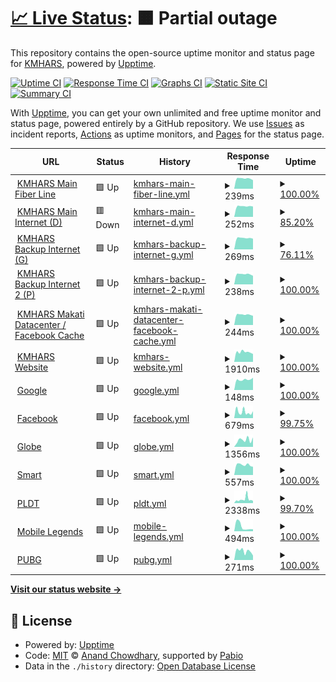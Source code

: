 # [📈 Live Status](https://KMHARS.github.io/uptime): <!--live status--> **🟧 Partial outage**

This repository contains the open-source uptime monitor and status page for [KMHARS](https://KMHARS.github.io/uptime), powered by [Upptime](https://github.com/upptime/upptime).

[![Uptime CI](https://github.com/KMHARS/uptime/workflows/Uptime%20CI/badge.svg)](https://github.com/KMHARS/uptime/actions?query=workflow%3A%22Uptime+CI%22)
[![Response Time CI](https://github.com/KMHARS/uptime/workflows/Response%20Time%20CI/badge.svg)](https://github.com/KMHARS/uptime/actions?query=workflow%3A%22Response+Time+CI%22)
[![Graphs CI](https://github.com/KMHARS/uptime/workflows/Graphs%20CI/badge.svg)](https://github.com/KMHARS/uptime/actions?query=workflow%3A%22Graphs+CI%22)
[![Static Site CI](https://github.com/KMHARS/uptime/workflows/Static%20Site%20CI/badge.svg)](https://github.com/KMHARS/uptime/actions?query=workflow%3A%22Static+Site+CI%22)
[![Summary CI](https://github.com/KMHARS/uptime/workflows/Summary%20CI/badge.svg)](https://github.com/KMHARS/uptime/actions?query=workflow%3A%22Summary+CI%22)

With [Upptime](https://upptime.js.org), you can get your own unlimited and free uptime monitor and status page, powered entirely by a GitHub repository. We use [Issues](https://github.com/KMHARS/uptime/issues) as incident reports, [Actions](https://github.com/KMHARS/uptime/actions) as uptime monitors, and [Pages](https://KMHARS.github.io/uptime) for the status page.

<!--start: status pages-->
<!-- This summary is generated by Upptime (https://github.com/upptime/upptime) -->
<!-- Do not edit this manually, your changes will be overwritten -->
<!-- prettier-ignore -->
| URL | Status | History | Response Time | Uptime |
| --- | ------ | ------- | ------------- | ------ |
| <img alt="" src="https://icons.duckduckgo.com/ip3/null.ico" height="13"> [KMHARS Main Fiber Line](het094b3j1k.sn.mynetname.net) | 🟩 Up | [kmhars-main-fiber-line.yml](https://github.com/KMHARS/uptime/commits/HEAD/history/kmhars-main-fiber-line.yml) | <details><summary><img alt="Response time graph" src="./graphs/kmhars-main-fiber-line/response-time-week.png" height="20"> 239ms</summary><br><a href="https://KMHARS.github.io/uptime/history/kmhars-main-fiber-line"><img alt="Response time 321" src="https://img.shields.io/endpoint?url=https%3A%2F%2Fraw.githubusercontent.com%2FKMHARS%2Fuptime%2FHEAD%2Fapi%2Fkmhars-main-fiber-line%2Fresponse-time.json"></a><br><a href="https://KMHARS.github.io/uptime/history/kmhars-main-fiber-line"><img alt="24-hour response time 202" src="https://img.shields.io/endpoint?url=https%3A%2F%2Fraw.githubusercontent.com%2FKMHARS%2Fuptime%2FHEAD%2Fapi%2Fkmhars-main-fiber-line%2Fresponse-time-day.json"></a><br><a href="https://KMHARS.github.io/uptime/history/kmhars-main-fiber-line"><img alt="7-day response time 239" src="https://img.shields.io/endpoint?url=https%3A%2F%2Fraw.githubusercontent.com%2FKMHARS%2Fuptime%2FHEAD%2Fapi%2Fkmhars-main-fiber-line%2Fresponse-time-week.json"></a><br><a href="https://KMHARS.github.io/uptime/history/kmhars-main-fiber-line"><img alt="30-day response time 310" src="https://img.shields.io/endpoint?url=https%3A%2F%2Fraw.githubusercontent.com%2FKMHARS%2Fuptime%2FHEAD%2Fapi%2Fkmhars-main-fiber-line%2Fresponse-time-month.json"></a><br><a href="https://KMHARS.github.io/uptime/history/kmhars-main-fiber-line"><img alt="1-year response time 321" src="https://img.shields.io/endpoint?url=https%3A%2F%2Fraw.githubusercontent.com%2FKMHARS%2Fuptime%2FHEAD%2Fapi%2Fkmhars-main-fiber-line%2Fresponse-time-year.json"></a></details> | <details><summary><a href="https://KMHARS.github.io/uptime/history/kmhars-main-fiber-line">100.00%</a></summary><a href="https://KMHARS.github.io/uptime/history/kmhars-main-fiber-line"><img alt="All-time uptime 69.91%" src="https://img.shields.io/endpoint?url=https%3A%2F%2Fraw.githubusercontent.com%2FKMHARS%2Fuptime%2FHEAD%2Fapi%2Fkmhars-main-fiber-line%2Fuptime.json"></a><br><a href="https://KMHARS.github.io/uptime/history/kmhars-main-fiber-line"><img alt="24-hour uptime 100.00%" src="https://img.shields.io/endpoint?url=https%3A%2F%2Fraw.githubusercontent.com%2FKMHARS%2Fuptime%2FHEAD%2Fapi%2Fkmhars-main-fiber-line%2Fuptime-day.json"></a><br><a href="https://KMHARS.github.io/uptime/history/kmhars-main-fiber-line"><img alt="7-day uptime 100.00%" src="https://img.shields.io/endpoint?url=https%3A%2F%2Fraw.githubusercontent.com%2FKMHARS%2Fuptime%2FHEAD%2Fapi%2Fkmhars-main-fiber-line%2Fuptime-week.json"></a><br><a href="https://KMHARS.github.io/uptime/history/kmhars-main-fiber-line"><img alt="30-day uptime 92.44%" src="https://img.shields.io/endpoint?url=https%3A%2F%2Fraw.githubusercontent.com%2FKMHARS%2Fuptime%2FHEAD%2Fapi%2Fkmhars-main-fiber-line%2Fuptime-month.json"></a><br><a href="https://KMHARS.github.io/uptime/history/kmhars-main-fiber-line"><img alt="1-year uptime 69.91%" src="https://img.shields.io/endpoint?url=https%3A%2F%2Fraw.githubusercontent.com%2FKMHARS%2Fuptime%2FHEAD%2Fapi%2Fkmhars-main-fiber-line%2Fuptime-year.json"></a></details>
| <img alt="" src="https://icons.duckduckgo.com/ip3/null.ico" height="13"> [KMHARS Main Internet (D)](hf60936b8q0.sn.mynetname.net) | 🟥 Down | [kmhars-main-internet-d.yml](https://github.com/KMHARS/uptime/commits/HEAD/history/kmhars-main-internet-d.yml) | <details><summary><img alt="Response time graph" src="./graphs/kmhars-main-internet-d/response-time-week.png" height="20"> 252ms</summary><br><a href="https://KMHARS.github.io/uptime/history/kmhars-main-internet-d"><img alt="Response time 287" src="https://img.shields.io/endpoint?url=https%3A%2F%2Fraw.githubusercontent.com%2FKMHARS%2Fuptime%2FHEAD%2Fapi%2Fkmhars-main-internet-d%2Fresponse-time.json"></a><br><a href="https://KMHARS.github.io/uptime/history/kmhars-main-internet-d"><img alt="24-hour response time 0" src="https://img.shields.io/endpoint?url=https%3A%2F%2Fraw.githubusercontent.com%2FKMHARS%2Fuptime%2FHEAD%2Fapi%2Fkmhars-main-internet-d%2Fresponse-time-day.json"></a><br><a href="https://KMHARS.github.io/uptime/history/kmhars-main-internet-d"><img alt="7-day response time 252" src="https://img.shields.io/endpoint?url=https%3A%2F%2Fraw.githubusercontent.com%2FKMHARS%2Fuptime%2FHEAD%2Fapi%2Fkmhars-main-internet-d%2Fresponse-time-week.json"></a><br><a href="https://KMHARS.github.io/uptime/history/kmhars-main-internet-d"><img alt="30-day response time 253" src="https://img.shields.io/endpoint?url=https%3A%2F%2Fraw.githubusercontent.com%2FKMHARS%2Fuptime%2FHEAD%2Fapi%2Fkmhars-main-internet-d%2Fresponse-time-month.json"></a><br><a href="https://KMHARS.github.io/uptime/history/kmhars-main-internet-d"><img alt="1-year response time 287" src="https://img.shields.io/endpoint?url=https%3A%2F%2Fraw.githubusercontent.com%2FKMHARS%2Fuptime%2FHEAD%2Fapi%2Fkmhars-main-internet-d%2Fresponse-time-year.json"></a></details> | <details><summary><a href="https://KMHARS.github.io/uptime/history/kmhars-main-internet-d">85.20%</a></summary><a href="https://KMHARS.github.io/uptime/history/kmhars-main-internet-d"><img alt="All-time uptime 90.72%" src="https://img.shields.io/endpoint?url=https%3A%2F%2Fraw.githubusercontent.com%2FKMHARS%2Fuptime%2FHEAD%2Fapi%2Fkmhars-main-internet-d%2Fuptime.json"></a><br><a href="https://KMHARS.github.io/uptime/history/kmhars-main-internet-d"><img alt="24-hour uptime 0.00%" src="https://img.shields.io/endpoint?url=https%3A%2F%2Fraw.githubusercontent.com%2FKMHARS%2Fuptime%2FHEAD%2Fapi%2Fkmhars-main-internet-d%2Fuptime-day.json"></a><br><a href="https://KMHARS.github.io/uptime/history/kmhars-main-internet-d"><img alt="7-day uptime 85.20%" src="https://img.shields.io/endpoint?url=https%3A%2F%2Fraw.githubusercontent.com%2FKMHARS%2Fuptime%2FHEAD%2Fapi%2Fkmhars-main-internet-d%2Fuptime-week.json"></a><br><a href="https://KMHARS.github.io/uptime/history/kmhars-main-internet-d"><img alt="30-day uptime 96.54%" src="https://img.shields.io/endpoint?url=https%3A%2F%2Fraw.githubusercontent.com%2FKMHARS%2Fuptime%2FHEAD%2Fapi%2Fkmhars-main-internet-d%2Fuptime-month.json"></a><br><a href="https://KMHARS.github.io/uptime/history/kmhars-main-internet-d"><img alt="1-year uptime 90.72%" src="https://img.shields.io/endpoint?url=https%3A%2F%2Fraw.githubusercontent.com%2FKMHARS%2Fuptime%2FHEAD%2Fapi%2Fkmhars-main-internet-d%2Fuptime-year.json"></a></details>
| <img alt="" src="https://icons.duckduckgo.com/ip3/null.ico" height="13"> [KMHARS Backup Internet (G)](hdh08hzryd0.sn.mynetname.net) | 🟩 Up | [kmhars-backup-internet-g.yml](https://github.com/KMHARS/uptime/commits/HEAD/history/kmhars-backup-internet-g.yml) | <details><summary><img alt="Response time graph" src="./graphs/kmhars-backup-internet-g/response-time-week.png" height="20"> 269ms</summary><br><a href="https://KMHARS.github.io/uptime/history/kmhars-backup-internet-g"><img alt="Response time 546" src="https://img.shields.io/endpoint?url=https%3A%2F%2Fraw.githubusercontent.com%2FKMHARS%2Fuptime%2FHEAD%2Fapi%2Fkmhars-backup-internet-g%2Fresponse-time.json"></a><br><a href="https://KMHARS.github.io/uptime/history/kmhars-backup-internet-g"><img alt="24-hour response time 0" src="https://img.shields.io/endpoint?url=https%3A%2F%2Fraw.githubusercontent.com%2FKMHARS%2Fuptime%2FHEAD%2Fapi%2Fkmhars-backup-internet-g%2Fresponse-time-day.json"></a><br><a href="https://KMHARS.github.io/uptime/history/kmhars-backup-internet-g"><img alt="7-day response time 269" src="https://img.shields.io/endpoint?url=https%3A%2F%2Fraw.githubusercontent.com%2FKMHARS%2Fuptime%2FHEAD%2Fapi%2Fkmhars-backup-internet-g%2Fresponse-time-week.json"></a><br><a href="https://KMHARS.github.io/uptime/history/kmhars-backup-internet-g"><img alt="30-day response time 252" src="https://img.shields.io/endpoint?url=https%3A%2F%2Fraw.githubusercontent.com%2FKMHARS%2Fuptime%2FHEAD%2Fapi%2Fkmhars-backup-internet-g%2Fresponse-time-month.json"></a><br><a href="https://KMHARS.github.io/uptime/history/kmhars-backup-internet-g"><img alt="1-year response time 546" src="https://img.shields.io/endpoint?url=https%3A%2F%2Fraw.githubusercontent.com%2FKMHARS%2Fuptime%2FHEAD%2Fapi%2Fkmhars-backup-internet-g%2Fresponse-time-year.json"></a></details> | <details><summary><a href="https://KMHARS.github.io/uptime/history/kmhars-backup-internet-g">76.11%</a></summary><a href="https://KMHARS.github.io/uptime/history/kmhars-backup-internet-g"><img alt="All-time uptime 62.36%" src="https://img.shields.io/endpoint?url=https%3A%2F%2Fraw.githubusercontent.com%2FKMHARS%2Fuptime%2FHEAD%2Fapi%2Fkmhars-backup-internet-g%2Fuptime.json"></a><br><a href="https://KMHARS.github.io/uptime/history/kmhars-backup-internet-g"><img alt="24-hour uptime 46.54%" src="https://img.shields.io/endpoint?url=https%3A%2F%2Fraw.githubusercontent.com%2FKMHARS%2Fuptime%2FHEAD%2Fapi%2Fkmhars-backup-internet-g%2Fuptime-day.json"></a><br><a href="https://KMHARS.github.io/uptime/history/kmhars-backup-internet-g"><img alt="7-day uptime 76.11%" src="https://img.shields.io/endpoint?url=https%3A%2F%2Fraw.githubusercontent.com%2FKMHARS%2Fuptime%2FHEAD%2Fapi%2Fkmhars-backup-internet-g%2Fuptime-week.json"></a><br><a href="https://KMHARS.github.io/uptime/history/kmhars-backup-internet-g"><img alt="30-day uptime 45.91%" src="https://img.shields.io/endpoint?url=https%3A%2F%2Fraw.githubusercontent.com%2FKMHARS%2Fuptime%2FHEAD%2Fapi%2Fkmhars-backup-internet-g%2Fuptime-month.json"></a><br><a href="https://KMHARS.github.io/uptime/history/kmhars-backup-internet-g"><img alt="1-year uptime 62.36%" src="https://img.shields.io/endpoint?url=https%3A%2F%2Fraw.githubusercontent.com%2FKMHARS%2Fuptime%2FHEAD%2Fapi%2Fkmhars-backup-internet-g%2Fuptime-year.json"></a></details>
| <img alt="" src="https://icons.duckduckgo.com/ip3/null.ico" height="13"> [KMHARS Backup Internet 2 (P)](hfj094ec6hm.sn.mynetname.net) | 🟩 Up | [kmhars-backup-internet-2-p.yml](https://github.com/KMHARS/uptime/commits/HEAD/history/kmhars-backup-internet-2-p.yml) | <details><summary><img alt="Response time graph" src="./graphs/kmhars-backup-internet-2-p/response-time-week.png" height="20"> 238ms</summary><br><a href="https://KMHARS.github.io/uptime/history/kmhars-backup-internet-2-p"><img alt="Response time 282" src="https://img.shields.io/endpoint?url=https%3A%2F%2Fraw.githubusercontent.com%2FKMHARS%2Fuptime%2FHEAD%2Fapi%2Fkmhars-backup-internet-2-p%2Fresponse-time.json"></a><br><a href="https://KMHARS.github.io/uptime/history/kmhars-backup-internet-2-p"><img alt="24-hour response time 202" src="https://img.shields.io/endpoint?url=https%3A%2F%2Fraw.githubusercontent.com%2FKMHARS%2Fuptime%2FHEAD%2Fapi%2Fkmhars-backup-internet-2-p%2Fresponse-time-day.json"></a><br><a href="https://KMHARS.github.io/uptime/history/kmhars-backup-internet-2-p"><img alt="7-day response time 238" src="https://img.shields.io/endpoint?url=https%3A%2F%2Fraw.githubusercontent.com%2FKMHARS%2Fuptime%2FHEAD%2Fapi%2Fkmhars-backup-internet-2-p%2Fresponse-time-week.json"></a><br><a href="https://KMHARS.github.io/uptime/history/kmhars-backup-internet-2-p"><img alt="30-day response time 237" src="https://img.shields.io/endpoint?url=https%3A%2F%2Fraw.githubusercontent.com%2FKMHARS%2Fuptime%2FHEAD%2Fapi%2Fkmhars-backup-internet-2-p%2Fresponse-time-month.json"></a><br><a href="https://KMHARS.github.io/uptime/history/kmhars-backup-internet-2-p"><img alt="1-year response time 282" src="https://img.shields.io/endpoint?url=https%3A%2F%2Fraw.githubusercontent.com%2FKMHARS%2Fuptime%2FHEAD%2Fapi%2Fkmhars-backup-internet-2-p%2Fresponse-time-year.json"></a></details> | <details><summary><a href="https://KMHARS.github.io/uptime/history/kmhars-backup-internet-2-p">100.00%</a></summary><a href="https://KMHARS.github.io/uptime/history/kmhars-backup-internet-2-p"><img alt="All-time uptime 99.66%" src="https://img.shields.io/endpoint?url=https%3A%2F%2Fraw.githubusercontent.com%2FKMHARS%2Fuptime%2FHEAD%2Fapi%2Fkmhars-backup-internet-2-p%2Fuptime.json"></a><br><a href="https://KMHARS.github.io/uptime/history/kmhars-backup-internet-2-p"><img alt="24-hour uptime 100.00%" src="https://img.shields.io/endpoint?url=https%3A%2F%2Fraw.githubusercontent.com%2FKMHARS%2Fuptime%2FHEAD%2Fapi%2Fkmhars-backup-internet-2-p%2Fuptime-day.json"></a><br><a href="https://KMHARS.github.io/uptime/history/kmhars-backup-internet-2-p"><img alt="7-day uptime 100.00%" src="https://img.shields.io/endpoint?url=https%3A%2F%2Fraw.githubusercontent.com%2FKMHARS%2Fuptime%2FHEAD%2Fapi%2Fkmhars-backup-internet-2-p%2Fuptime-week.json"></a><br><a href="https://KMHARS.github.io/uptime/history/kmhars-backup-internet-2-p"><img alt="30-day uptime 99.90%" src="https://img.shields.io/endpoint?url=https%3A%2F%2Fraw.githubusercontent.com%2FKMHARS%2Fuptime%2FHEAD%2Fapi%2Fkmhars-backup-internet-2-p%2Fuptime-month.json"></a><br><a href="https://KMHARS.github.io/uptime/history/kmhars-backup-internet-2-p"><img alt="1-year uptime 99.66%" src="https://img.shields.io/endpoint?url=https%3A%2F%2Fraw.githubusercontent.com%2FKMHARS%2Fuptime%2FHEAD%2Fapi%2Fkmhars-backup-internet-2-p%2Fuptime-year.json"></a></details>
| <img alt="" src="https://icons.duckduckgo.com/ip3/null.ico" height="13"> [KMHARS Makati Datacenter / Facebook Cache](103.190.139.4) | 🟩 Up | [kmhars-makati-datacenter-facebook-cache.yml](https://github.com/KMHARS/uptime/commits/HEAD/history/kmhars-makati-datacenter-facebook-cache.yml) | <details><summary><img alt="Response time graph" src="./graphs/kmhars-makati-datacenter-facebook-cache/response-time-week.png" height="20"> 244ms</summary><br><a href="https://KMHARS.github.io/uptime/history/kmhars-makati-datacenter-facebook-cache"><img alt="Response time 279" src="https://img.shields.io/endpoint?url=https%3A%2F%2Fraw.githubusercontent.com%2FKMHARS%2Fuptime%2FHEAD%2Fapi%2Fkmhars-makati-datacenter-facebook-cache%2Fresponse-time.json"></a><br><a href="https://KMHARS.github.io/uptime/history/kmhars-makati-datacenter-facebook-cache"><img alt="24-hour response time 218" src="https://img.shields.io/endpoint?url=https%3A%2F%2Fraw.githubusercontent.com%2FKMHARS%2Fuptime%2FHEAD%2Fapi%2Fkmhars-makati-datacenter-facebook-cache%2Fresponse-time-day.json"></a><br><a href="https://KMHARS.github.io/uptime/history/kmhars-makati-datacenter-facebook-cache"><img alt="7-day response time 244" src="https://img.shields.io/endpoint?url=https%3A%2F%2Fraw.githubusercontent.com%2FKMHARS%2Fuptime%2FHEAD%2Fapi%2Fkmhars-makati-datacenter-facebook-cache%2Fresponse-time-week.json"></a><br><a href="https://KMHARS.github.io/uptime/history/kmhars-makati-datacenter-facebook-cache"><img alt="30-day response time 249" src="https://img.shields.io/endpoint?url=https%3A%2F%2Fraw.githubusercontent.com%2FKMHARS%2Fuptime%2FHEAD%2Fapi%2Fkmhars-makati-datacenter-facebook-cache%2Fresponse-time-month.json"></a><br><a href="https://KMHARS.github.io/uptime/history/kmhars-makati-datacenter-facebook-cache"><img alt="1-year response time 260" src="https://img.shields.io/endpoint?url=https%3A%2F%2Fraw.githubusercontent.com%2FKMHARS%2Fuptime%2FHEAD%2Fapi%2Fkmhars-makati-datacenter-facebook-cache%2Fresponse-time-year.json"></a></details> | <details><summary><a href="https://KMHARS.github.io/uptime/history/kmhars-makati-datacenter-facebook-cache">100.00%</a></summary><a href="https://KMHARS.github.io/uptime/history/kmhars-makati-datacenter-facebook-cache"><img alt="All-time uptime 75.93%" src="https://img.shields.io/endpoint?url=https%3A%2F%2Fraw.githubusercontent.com%2FKMHARS%2Fuptime%2FHEAD%2Fapi%2Fkmhars-makati-datacenter-facebook-cache%2Fuptime.json"></a><br><a href="https://KMHARS.github.io/uptime/history/kmhars-makati-datacenter-facebook-cache"><img alt="24-hour uptime 100.00%" src="https://img.shields.io/endpoint?url=https%3A%2F%2Fraw.githubusercontent.com%2FKMHARS%2Fuptime%2FHEAD%2Fapi%2Fkmhars-makati-datacenter-facebook-cache%2Fuptime-day.json"></a><br><a href="https://KMHARS.github.io/uptime/history/kmhars-makati-datacenter-facebook-cache"><img alt="7-day uptime 100.00%" src="https://img.shields.io/endpoint?url=https%3A%2F%2Fraw.githubusercontent.com%2FKMHARS%2Fuptime%2FHEAD%2Fapi%2Fkmhars-makati-datacenter-facebook-cache%2Fuptime-week.json"></a><br><a href="https://KMHARS.github.io/uptime/history/kmhars-makati-datacenter-facebook-cache"><img alt="30-day uptime 99.95%" src="https://img.shields.io/endpoint?url=https%3A%2F%2Fraw.githubusercontent.com%2FKMHARS%2Fuptime%2FHEAD%2Fapi%2Fkmhars-makati-datacenter-facebook-cache%2Fuptime-month.json"></a><br><a href="https://KMHARS.github.io/uptime/history/kmhars-makati-datacenter-facebook-cache"><img alt="1-year uptime 71.27%" src="https://img.shields.io/endpoint?url=https%3A%2F%2Fraw.githubusercontent.com%2FKMHARS%2Fuptime%2FHEAD%2Fapi%2Fkmhars-makati-datacenter-facebook-cache%2Fuptime-year.json"></a></details>
| <img alt="" src="https://icons.duckduckgo.com/ip3/kmhars.com.ico" height="13"> [KMHARS Website](https://kmhars.com) | 🟩 Up | [kmhars-website.yml](https://github.com/KMHARS/uptime/commits/HEAD/history/kmhars-website.yml) | <details><summary><img alt="Response time graph" src="./graphs/kmhars-website/response-time-week.png" height="20"> 1910ms</summary><br><a href="https://KMHARS.github.io/uptime/history/kmhars-website"><img alt="Response time 1887" src="https://img.shields.io/endpoint?url=https%3A%2F%2Fraw.githubusercontent.com%2FKMHARS%2Fuptime%2FHEAD%2Fapi%2Fkmhars-website%2Fresponse-time.json"></a><br><a href="https://KMHARS.github.io/uptime/history/kmhars-website"><img alt="24-hour response time 1535" src="https://img.shields.io/endpoint?url=https%3A%2F%2Fraw.githubusercontent.com%2FKMHARS%2Fuptime%2FHEAD%2Fapi%2Fkmhars-website%2Fresponse-time-day.json"></a><br><a href="https://KMHARS.github.io/uptime/history/kmhars-website"><img alt="7-day response time 1910" src="https://img.shields.io/endpoint?url=https%3A%2F%2Fraw.githubusercontent.com%2FKMHARS%2Fuptime%2FHEAD%2Fapi%2Fkmhars-website%2Fresponse-time-week.json"></a><br><a href="https://KMHARS.github.io/uptime/history/kmhars-website"><img alt="30-day response time 1740" src="https://img.shields.io/endpoint?url=https%3A%2F%2Fraw.githubusercontent.com%2FKMHARS%2Fuptime%2FHEAD%2Fapi%2Fkmhars-website%2Fresponse-time-month.json"></a><br><a href="https://KMHARS.github.io/uptime/history/kmhars-website"><img alt="1-year response time 2024" src="https://img.shields.io/endpoint?url=https%3A%2F%2Fraw.githubusercontent.com%2FKMHARS%2Fuptime%2FHEAD%2Fapi%2Fkmhars-website%2Fresponse-time-year.json"></a></details> | <details><summary><a href="https://KMHARS.github.io/uptime/history/kmhars-website">100.00%</a></summary><a href="https://KMHARS.github.io/uptime/history/kmhars-website"><img alt="All-time uptime 99.39%" src="https://img.shields.io/endpoint?url=https%3A%2F%2Fraw.githubusercontent.com%2FKMHARS%2Fuptime%2FHEAD%2Fapi%2Fkmhars-website%2Fuptime.json"></a><br><a href="https://KMHARS.github.io/uptime/history/kmhars-website"><img alt="24-hour uptime 100.00%" src="https://img.shields.io/endpoint?url=https%3A%2F%2Fraw.githubusercontent.com%2FKMHARS%2Fuptime%2FHEAD%2Fapi%2Fkmhars-website%2Fuptime-day.json"></a><br><a href="https://KMHARS.github.io/uptime/history/kmhars-website"><img alt="7-day uptime 100.00%" src="https://img.shields.io/endpoint?url=https%3A%2F%2Fraw.githubusercontent.com%2FKMHARS%2Fuptime%2FHEAD%2Fapi%2Fkmhars-website%2Fuptime-week.json"></a><br><a href="https://KMHARS.github.io/uptime/history/kmhars-website"><img alt="30-day uptime 99.59%" src="https://img.shields.io/endpoint?url=https%3A%2F%2Fraw.githubusercontent.com%2FKMHARS%2Fuptime%2FHEAD%2Fapi%2Fkmhars-website%2Fuptime-month.json"></a><br><a href="https://KMHARS.github.io/uptime/history/kmhars-website"><img alt="1-year uptime 99.45%" src="https://img.shields.io/endpoint?url=https%3A%2F%2Fraw.githubusercontent.com%2FKMHARS%2Fuptime%2FHEAD%2Fapi%2Fkmhars-website%2Fuptime-year.json"></a></details>
| <img alt="" src="https://icons.duckduckgo.com/ip3/google.com.ico" height="13"> [Google](https://google.com) | 🟩 Up | [google.yml](https://github.com/KMHARS/uptime/commits/HEAD/history/google.yml) | <details><summary><img alt="Response time graph" src="./graphs/google/response-time-week.png" height="20"> 148ms</summary><br><a href="https://KMHARS.github.io/uptime/history/google"><img alt="Response time 180" src="https://img.shields.io/endpoint?url=https%3A%2F%2Fraw.githubusercontent.com%2FKMHARS%2Fuptime%2FHEAD%2Fapi%2Fgoogle%2Fresponse-time.json"></a><br><a href="https://KMHARS.github.io/uptime/history/google"><img alt="24-hour response time 175" src="https://img.shields.io/endpoint?url=https%3A%2F%2Fraw.githubusercontent.com%2FKMHARS%2Fuptime%2FHEAD%2Fapi%2Fgoogle%2Fresponse-time-day.json"></a><br><a href="https://KMHARS.github.io/uptime/history/google"><img alt="7-day response time 148" src="https://img.shields.io/endpoint?url=https%3A%2F%2Fraw.githubusercontent.com%2FKMHARS%2Fuptime%2FHEAD%2Fapi%2Fgoogle%2Fresponse-time-week.json"></a><br><a href="https://KMHARS.github.io/uptime/history/google"><img alt="30-day response time 161" src="https://img.shields.io/endpoint?url=https%3A%2F%2Fraw.githubusercontent.com%2FKMHARS%2Fuptime%2FHEAD%2Fapi%2Fgoogle%2Fresponse-time-month.json"></a><br><a href="https://KMHARS.github.io/uptime/history/google"><img alt="1-year response time 186" src="https://img.shields.io/endpoint?url=https%3A%2F%2Fraw.githubusercontent.com%2FKMHARS%2Fuptime%2FHEAD%2Fapi%2Fgoogle%2Fresponse-time-year.json"></a></details> | <details><summary><a href="https://KMHARS.github.io/uptime/history/google">100.00%</a></summary><a href="https://KMHARS.github.io/uptime/history/google"><img alt="All-time uptime 99.99%" src="https://img.shields.io/endpoint?url=https%3A%2F%2Fraw.githubusercontent.com%2FKMHARS%2Fuptime%2FHEAD%2Fapi%2Fgoogle%2Fuptime.json"></a><br><a href="https://KMHARS.github.io/uptime/history/google"><img alt="24-hour uptime 100.00%" src="https://img.shields.io/endpoint?url=https%3A%2F%2Fraw.githubusercontent.com%2FKMHARS%2Fuptime%2FHEAD%2Fapi%2Fgoogle%2Fuptime-day.json"></a><br><a href="https://KMHARS.github.io/uptime/history/google"><img alt="7-day uptime 100.00%" src="https://img.shields.io/endpoint?url=https%3A%2F%2Fraw.githubusercontent.com%2FKMHARS%2Fuptime%2FHEAD%2Fapi%2Fgoogle%2Fuptime-week.json"></a><br><a href="https://KMHARS.github.io/uptime/history/google"><img alt="30-day uptime 99.88%" src="https://img.shields.io/endpoint?url=https%3A%2F%2Fraw.githubusercontent.com%2FKMHARS%2Fuptime%2FHEAD%2Fapi%2Fgoogle%2Fuptime-month.json"></a><br><a href="https://KMHARS.github.io/uptime/history/google"><img alt="1-year uptime 99.99%" src="https://img.shields.io/endpoint?url=https%3A%2F%2Fraw.githubusercontent.com%2FKMHARS%2Fuptime%2FHEAD%2Fapi%2Fgoogle%2Fuptime-year.json"></a></details>
| <img alt="" src="https://icons.duckduckgo.com/ip3/facebook.com.ico" height="13"> [Facebook](https://facebook.com) | 🟩 Up | [facebook.yml](https://github.com/KMHARS/uptime/commits/HEAD/history/facebook.yml) | <details><summary><img alt="Response time graph" src="./graphs/facebook/response-time-week.png" height="20"> 679ms</summary><br><a href="https://KMHARS.github.io/uptime/history/facebook"><img alt="Response time 674" src="https://img.shields.io/endpoint?url=https%3A%2F%2Fraw.githubusercontent.com%2FKMHARS%2Fuptime%2FHEAD%2Fapi%2Ffacebook%2Fresponse-time.json"></a><br><a href="https://KMHARS.github.io/uptime/history/facebook"><img alt="24-hour response time 754" src="https://img.shields.io/endpoint?url=https%3A%2F%2Fraw.githubusercontent.com%2FKMHARS%2Fuptime%2FHEAD%2Fapi%2Ffacebook%2Fresponse-time-day.json"></a><br><a href="https://KMHARS.github.io/uptime/history/facebook"><img alt="7-day response time 679" src="https://img.shields.io/endpoint?url=https%3A%2F%2Fraw.githubusercontent.com%2FKMHARS%2Fuptime%2FHEAD%2Fapi%2Ffacebook%2Fresponse-time-week.json"></a><br><a href="https://KMHARS.github.io/uptime/history/facebook"><img alt="30-day response time 714" src="https://img.shields.io/endpoint?url=https%3A%2F%2Fraw.githubusercontent.com%2FKMHARS%2Fuptime%2FHEAD%2Fapi%2Ffacebook%2Fresponse-time-month.json"></a><br><a href="https://KMHARS.github.io/uptime/history/facebook"><img alt="1-year response time 658" src="https://img.shields.io/endpoint?url=https%3A%2F%2Fraw.githubusercontent.com%2FKMHARS%2Fuptime%2FHEAD%2Fapi%2Ffacebook%2Fresponse-time-year.json"></a></details> | <details><summary><a href="https://KMHARS.github.io/uptime/history/facebook">99.75%</a></summary><a href="https://KMHARS.github.io/uptime/history/facebook"><img alt="All-time uptime 99.99%" src="https://img.shields.io/endpoint?url=https%3A%2F%2Fraw.githubusercontent.com%2FKMHARS%2Fuptime%2FHEAD%2Fapi%2Ffacebook%2Fuptime.json"></a><br><a href="https://KMHARS.github.io/uptime/history/facebook"><img alt="24-hour uptime 100.00%" src="https://img.shields.io/endpoint?url=https%3A%2F%2Fraw.githubusercontent.com%2FKMHARS%2Fuptime%2FHEAD%2Fapi%2Ffacebook%2Fuptime-day.json"></a><br><a href="https://KMHARS.github.io/uptime/history/facebook"><img alt="7-day uptime 99.75%" src="https://img.shields.io/endpoint?url=https%3A%2F%2Fraw.githubusercontent.com%2FKMHARS%2Fuptime%2FHEAD%2Fapi%2Ffacebook%2Fuptime-week.json"></a><br><a href="https://KMHARS.github.io/uptime/history/facebook"><img alt="30-day uptime 99.94%" src="https://img.shields.io/endpoint?url=https%3A%2F%2Fraw.githubusercontent.com%2FKMHARS%2Fuptime%2FHEAD%2Fapi%2Ffacebook%2Fuptime-month.json"></a><br><a href="https://KMHARS.github.io/uptime/history/facebook"><img alt="1-year uptime 99.98%" src="https://img.shields.io/endpoint?url=https%3A%2F%2Fraw.githubusercontent.com%2FKMHARS%2Fuptime%2FHEAD%2Fapi%2Ffacebook%2Fuptime-year.json"></a></details>
| <img alt="" src="https://icons.duckduckgo.com/ip3/gfiberprepaid.globe.com.ph.ico" height="13"> [Globe](https://gfiberprepaid.globe.com.ph/) | 🟩 Up | [globe.yml](https://github.com/KMHARS/uptime/commits/HEAD/history/globe.yml) | <details><summary><img alt="Response time graph" src="./graphs/globe/response-time-week.png" height="20"> 1356ms</summary><br><a href="https://KMHARS.github.io/uptime/history/globe"><img alt="Response time 1171" src="https://img.shields.io/endpoint?url=https%3A%2F%2Fraw.githubusercontent.com%2FKMHARS%2Fuptime%2FHEAD%2Fapi%2Fglobe%2Fresponse-time.json"></a><br><a href="https://KMHARS.github.io/uptime/history/globe"><img alt="24-hour response time 1853" src="https://img.shields.io/endpoint?url=https%3A%2F%2Fraw.githubusercontent.com%2FKMHARS%2Fuptime%2FHEAD%2Fapi%2Fglobe%2Fresponse-time-day.json"></a><br><a href="https://KMHARS.github.io/uptime/history/globe"><img alt="7-day response time 1356" src="https://img.shields.io/endpoint?url=https%3A%2F%2Fraw.githubusercontent.com%2FKMHARS%2Fuptime%2FHEAD%2Fapi%2Fglobe%2Fresponse-time-week.json"></a><br><a href="https://KMHARS.github.io/uptime/history/globe"><img alt="30-day response time 1337" src="https://img.shields.io/endpoint?url=https%3A%2F%2Fraw.githubusercontent.com%2FKMHARS%2Fuptime%2FHEAD%2Fapi%2Fglobe%2Fresponse-time-month.json"></a><br><a href="https://KMHARS.github.io/uptime/history/globe"><img alt="1-year response time 1334" src="https://img.shields.io/endpoint?url=https%3A%2F%2Fraw.githubusercontent.com%2FKMHARS%2Fuptime%2FHEAD%2Fapi%2Fglobe%2Fresponse-time-year.json"></a></details> | <details><summary><a href="https://KMHARS.github.io/uptime/history/globe">100.00%</a></summary><a href="https://KMHARS.github.io/uptime/history/globe"><img alt="All-time uptime 94.37%" src="https://img.shields.io/endpoint?url=https%3A%2F%2Fraw.githubusercontent.com%2FKMHARS%2Fuptime%2FHEAD%2Fapi%2Fglobe%2Fuptime.json"></a><br><a href="https://KMHARS.github.io/uptime/history/globe"><img alt="24-hour uptime 100.00%" src="https://img.shields.io/endpoint?url=https%3A%2F%2Fraw.githubusercontent.com%2FKMHARS%2Fuptime%2FHEAD%2Fapi%2Fglobe%2Fuptime-day.json"></a><br><a href="https://KMHARS.github.io/uptime/history/globe"><img alt="7-day uptime 100.00%" src="https://img.shields.io/endpoint?url=https%3A%2F%2Fraw.githubusercontent.com%2FKMHARS%2Fuptime%2FHEAD%2Fapi%2Fglobe%2Fuptime-week.json"></a><br><a href="https://KMHARS.github.io/uptime/history/globe"><img alt="30-day uptime 100.00%" src="https://img.shields.io/endpoint?url=https%3A%2F%2Fraw.githubusercontent.com%2FKMHARS%2Fuptime%2FHEAD%2Fapi%2Fglobe%2Fuptime-month.json"></a><br><a href="https://KMHARS.github.io/uptime/history/globe"><img alt="1-year uptime 94.64%" src="https://img.shields.io/endpoint?url=https%3A%2F%2Fraw.githubusercontent.com%2FKMHARS%2Fuptime%2FHEAD%2Fapi%2Fglobe%2Fuptime-year.json"></a></details>
| <img alt="" src="https://icons.duckduckgo.com/ip3/smart.com.ph.ico" height="13"> [Smart](https://smart.com.ph) | 🟩 Up | [smart.yml](https://github.com/KMHARS/uptime/commits/HEAD/history/smart.yml) | <details><summary><img alt="Response time graph" src="./graphs/smart/response-time-week.png" height="20"> 557ms</summary><br><a href="https://KMHARS.github.io/uptime/history/smart"><img alt="Response time 1044" src="https://img.shields.io/endpoint?url=https%3A%2F%2Fraw.githubusercontent.com%2FKMHARS%2Fuptime%2FHEAD%2Fapi%2Fsmart%2Fresponse-time.json"></a><br><a href="https://KMHARS.github.io/uptime/history/smart"><img alt="24-hour response time 450" src="https://img.shields.io/endpoint?url=https%3A%2F%2Fraw.githubusercontent.com%2FKMHARS%2Fuptime%2FHEAD%2Fapi%2Fsmart%2Fresponse-time-day.json"></a><br><a href="https://KMHARS.github.io/uptime/history/smart"><img alt="7-day response time 557" src="https://img.shields.io/endpoint?url=https%3A%2F%2Fraw.githubusercontent.com%2FKMHARS%2Fuptime%2FHEAD%2Fapi%2Fsmart%2Fresponse-time-week.json"></a><br><a href="https://KMHARS.github.io/uptime/history/smart"><img alt="30-day response time 723" src="https://img.shields.io/endpoint?url=https%3A%2F%2Fraw.githubusercontent.com%2FKMHARS%2Fuptime%2FHEAD%2Fapi%2Fsmart%2Fresponse-time-month.json"></a><br><a href="https://KMHARS.github.io/uptime/history/smart"><img alt="1-year response time 1000" src="https://img.shields.io/endpoint?url=https%3A%2F%2Fraw.githubusercontent.com%2FKMHARS%2Fuptime%2FHEAD%2Fapi%2Fsmart%2Fresponse-time-year.json"></a></details> | <details><summary><a href="https://KMHARS.github.io/uptime/history/smart">100.00%</a></summary><a href="https://KMHARS.github.io/uptime/history/smart"><img alt="All-time uptime 99.99%" src="https://img.shields.io/endpoint?url=https%3A%2F%2Fraw.githubusercontent.com%2FKMHARS%2Fuptime%2FHEAD%2Fapi%2Fsmart%2Fuptime.json"></a><br><a href="https://KMHARS.github.io/uptime/history/smart"><img alt="24-hour uptime 100.00%" src="https://img.shields.io/endpoint?url=https%3A%2F%2Fraw.githubusercontent.com%2FKMHARS%2Fuptime%2FHEAD%2Fapi%2Fsmart%2Fuptime-day.json"></a><br><a href="https://KMHARS.github.io/uptime/history/smart"><img alt="7-day uptime 100.00%" src="https://img.shields.io/endpoint?url=https%3A%2F%2Fraw.githubusercontent.com%2FKMHARS%2Fuptime%2FHEAD%2Fapi%2Fsmart%2Fuptime-week.json"></a><br><a href="https://KMHARS.github.io/uptime/history/smart"><img alt="30-day uptime 100.00%" src="https://img.shields.io/endpoint?url=https%3A%2F%2Fraw.githubusercontent.com%2FKMHARS%2Fuptime%2FHEAD%2Fapi%2Fsmart%2Fuptime-month.json"></a><br><a href="https://KMHARS.github.io/uptime/history/smart"><img alt="1-year uptime 99.99%" src="https://img.shields.io/endpoint?url=https%3A%2F%2Fraw.githubusercontent.com%2FKMHARS%2Fuptime%2FHEAD%2Fapi%2Fsmart%2Fuptime-year.json"></a></details>
| <img alt="" src="https://icons.duckduckgo.com/ip3/pldthome.com.ico" height="13"> [PLDT](https://pldthome.com) | 🟩 Up | [pldt.yml](https://github.com/KMHARS/uptime/commits/HEAD/history/pldt.yml) | <details><summary><img alt="Response time graph" src="./graphs/pldt/response-time-week.png" height="20"> 2338ms</summary><br><a href="https://KMHARS.github.io/uptime/history/pldt"><img alt="Response time 6164" src="https://img.shields.io/endpoint?url=https%3A%2F%2Fraw.githubusercontent.com%2FKMHARS%2Fuptime%2FHEAD%2Fapi%2Fpldt%2Fresponse-time.json"></a><br><a href="https://KMHARS.github.io/uptime/history/pldt"><img alt="24-hour response time 1372" src="https://img.shields.io/endpoint?url=https%3A%2F%2Fraw.githubusercontent.com%2FKMHARS%2Fuptime%2FHEAD%2Fapi%2Fpldt%2Fresponse-time-day.json"></a><br><a href="https://KMHARS.github.io/uptime/history/pldt"><img alt="7-day response time 2338" src="https://img.shields.io/endpoint?url=https%3A%2F%2Fraw.githubusercontent.com%2FKMHARS%2Fuptime%2FHEAD%2Fapi%2Fpldt%2Fresponse-time-week.json"></a><br><a href="https://KMHARS.github.io/uptime/history/pldt"><img alt="30-day response time 2459" src="https://img.shields.io/endpoint?url=https%3A%2F%2Fraw.githubusercontent.com%2FKMHARS%2Fuptime%2FHEAD%2Fapi%2Fpldt%2Fresponse-time-month.json"></a><br><a href="https://KMHARS.github.io/uptime/history/pldt"><img alt="1-year response time 6368" src="https://img.shields.io/endpoint?url=https%3A%2F%2Fraw.githubusercontent.com%2FKMHARS%2Fuptime%2FHEAD%2Fapi%2Fpldt%2Fresponse-time-year.json"></a></details> | <details><summary><a href="https://KMHARS.github.io/uptime/history/pldt">99.70%</a></summary><a href="https://KMHARS.github.io/uptime/history/pldt"><img alt="All-time uptime 99.41%" src="https://img.shields.io/endpoint?url=https%3A%2F%2Fraw.githubusercontent.com%2FKMHARS%2Fuptime%2FHEAD%2Fapi%2Fpldt%2Fuptime.json"></a><br><a href="https://KMHARS.github.io/uptime/history/pldt"><img alt="24-hour uptime 100.00%" src="https://img.shields.io/endpoint?url=https%3A%2F%2Fraw.githubusercontent.com%2FKMHARS%2Fuptime%2FHEAD%2Fapi%2Fpldt%2Fuptime-day.json"></a><br><a href="https://KMHARS.github.io/uptime/history/pldt"><img alt="7-day uptime 99.70%" src="https://img.shields.io/endpoint?url=https%3A%2F%2Fraw.githubusercontent.com%2FKMHARS%2Fuptime%2FHEAD%2Fapi%2Fpldt%2Fuptime-week.json"></a><br><a href="https://KMHARS.github.io/uptime/history/pldt"><img alt="30-day uptime 99.89%" src="https://img.shields.io/endpoint?url=https%3A%2F%2Fraw.githubusercontent.com%2FKMHARS%2Fuptime%2FHEAD%2Fapi%2Fpldt%2Fuptime-month.json"></a><br><a href="https://KMHARS.github.io/uptime/history/pldt"><img alt="1-year uptime 99.31%" src="https://img.shields.io/endpoint?url=https%3A%2F%2Fraw.githubusercontent.com%2FKMHARS%2Fuptime%2FHEAD%2Fapi%2Fpldt%2Fuptime-year.json"></a></details>
| <img alt="" src="https://icons.duckduckgo.com/ip3/m.mobilelegends.com.ico" height="13"> [Mobile Legends](https://m.mobilelegends.com) | 🟩 Up | [mobile-legends.yml](https://github.com/KMHARS/uptime/commits/HEAD/history/mobile-legends.yml) | <details><summary><img alt="Response time graph" src="./graphs/mobile-legends/response-time-week.png" height="20"> 494ms</summary><br><a href="https://KMHARS.github.io/uptime/history/mobile-legends"><img alt="Response time 666" src="https://img.shields.io/endpoint?url=https%3A%2F%2Fraw.githubusercontent.com%2FKMHARS%2Fuptime%2FHEAD%2Fapi%2Fmobile-legends%2Fresponse-time.json"></a><br><a href="https://KMHARS.github.io/uptime/history/mobile-legends"><img alt="24-hour response time 214" src="https://img.shields.io/endpoint?url=https%3A%2F%2Fraw.githubusercontent.com%2FKMHARS%2Fuptime%2FHEAD%2Fapi%2Fmobile-legends%2Fresponse-time-day.json"></a><br><a href="https://KMHARS.github.io/uptime/history/mobile-legends"><img alt="7-day response time 494" src="https://img.shields.io/endpoint?url=https%3A%2F%2Fraw.githubusercontent.com%2FKMHARS%2Fuptime%2FHEAD%2Fapi%2Fmobile-legends%2Fresponse-time-week.json"></a><br><a href="https://KMHARS.github.io/uptime/history/mobile-legends"><img alt="30-day response time 597" src="https://img.shields.io/endpoint?url=https%3A%2F%2Fraw.githubusercontent.com%2FKMHARS%2Fuptime%2FHEAD%2Fapi%2Fmobile-legends%2Fresponse-time-month.json"></a><br><a href="https://KMHARS.github.io/uptime/history/mobile-legends"><img alt="1-year response time 660" src="https://img.shields.io/endpoint?url=https%3A%2F%2Fraw.githubusercontent.com%2FKMHARS%2Fuptime%2FHEAD%2Fapi%2Fmobile-legends%2Fresponse-time-year.json"></a></details> | <details><summary><a href="https://KMHARS.github.io/uptime/history/mobile-legends">100.00%</a></summary><a href="https://KMHARS.github.io/uptime/history/mobile-legends"><img alt="All-time uptime 100.00%" src="https://img.shields.io/endpoint?url=https%3A%2F%2Fraw.githubusercontent.com%2FKMHARS%2Fuptime%2FHEAD%2Fapi%2Fmobile-legends%2Fuptime.json"></a><br><a href="https://KMHARS.github.io/uptime/history/mobile-legends"><img alt="24-hour uptime 100.00%" src="https://img.shields.io/endpoint?url=https%3A%2F%2Fraw.githubusercontent.com%2FKMHARS%2Fuptime%2FHEAD%2Fapi%2Fmobile-legends%2Fuptime-day.json"></a><br><a href="https://KMHARS.github.io/uptime/history/mobile-legends"><img alt="7-day uptime 100.00%" src="https://img.shields.io/endpoint?url=https%3A%2F%2Fraw.githubusercontent.com%2FKMHARS%2Fuptime%2FHEAD%2Fapi%2Fmobile-legends%2Fuptime-week.json"></a><br><a href="https://KMHARS.github.io/uptime/history/mobile-legends"><img alt="30-day uptime 100.00%" src="https://img.shields.io/endpoint?url=https%3A%2F%2Fraw.githubusercontent.com%2FKMHARS%2Fuptime%2FHEAD%2Fapi%2Fmobile-legends%2Fuptime-month.json"></a><br><a href="https://KMHARS.github.io/uptime/history/mobile-legends"><img alt="1-year uptime 100.00%" src="https://img.shields.io/endpoint?url=https%3A%2F%2Fraw.githubusercontent.com%2FKMHARS%2Fuptime%2FHEAD%2Fapi%2Fmobile-legends%2Fuptime-year.json"></a></details>
| <img alt="" src="https://icons.duckduckgo.com/ip3/pubg.com.ico" height="13"> [PUBG](https://pubg.com) | 🟩 Up | [pubg.yml](https://github.com/KMHARS/uptime/commits/HEAD/history/pubg.yml) | <details><summary><img alt="Response time graph" src="./graphs/pubg/response-time-week.png" height="20"> 271ms</summary><br><a href="https://KMHARS.github.io/uptime/history/pubg"><img alt="Response time 407" src="https://img.shields.io/endpoint?url=https%3A%2F%2Fraw.githubusercontent.com%2FKMHARS%2Fuptime%2FHEAD%2Fapi%2Fpubg%2Fresponse-time.json"></a><br><a href="https://KMHARS.github.io/uptime/history/pubg"><img alt="24-hour response time 136" src="https://img.shields.io/endpoint?url=https%3A%2F%2Fraw.githubusercontent.com%2FKMHARS%2Fuptime%2FHEAD%2Fapi%2Fpubg%2Fresponse-time-day.json"></a><br><a href="https://KMHARS.github.io/uptime/history/pubg"><img alt="7-day response time 271" src="https://img.shields.io/endpoint?url=https%3A%2F%2Fraw.githubusercontent.com%2FKMHARS%2Fuptime%2FHEAD%2Fapi%2Fpubg%2Fresponse-time-week.json"></a><br><a href="https://KMHARS.github.io/uptime/history/pubg"><img alt="30-day response time 510" src="https://img.shields.io/endpoint?url=https%3A%2F%2Fraw.githubusercontent.com%2FKMHARS%2Fuptime%2FHEAD%2Fapi%2Fpubg%2Fresponse-time-month.json"></a><br><a href="https://KMHARS.github.io/uptime/history/pubg"><img alt="1-year response time 401" src="https://img.shields.io/endpoint?url=https%3A%2F%2Fraw.githubusercontent.com%2FKMHARS%2Fuptime%2FHEAD%2Fapi%2Fpubg%2Fresponse-time-year.json"></a></details> | <details><summary><a href="https://KMHARS.github.io/uptime/history/pubg">100.00%</a></summary><a href="https://KMHARS.github.io/uptime/history/pubg"><img alt="All-time uptime 99.88%" src="https://img.shields.io/endpoint?url=https%3A%2F%2Fraw.githubusercontent.com%2FKMHARS%2Fuptime%2FHEAD%2Fapi%2Fpubg%2Fuptime.json"></a><br><a href="https://KMHARS.github.io/uptime/history/pubg"><img alt="24-hour uptime 100.00%" src="https://img.shields.io/endpoint?url=https%3A%2F%2Fraw.githubusercontent.com%2FKMHARS%2Fuptime%2FHEAD%2Fapi%2Fpubg%2Fuptime-day.json"></a><br><a href="https://KMHARS.github.io/uptime/history/pubg"><img alt="7-day uptime 100.00%" src="https://img.shields.io/endpoint?url=https%3A%2F%2Fraw.githubusercontent.com%2FKMHARS%2Fuptime%2FHEAD%2Fapi%2Fpubg%2Fuptime-week.json"></a><br><a href="https://KMHARS.github.io/uptime/history/pubg"><img alt="30-day uptime 100.00%" src="https://img.shields.io/endpoint?url=https%3A%2F%2Fraw.githubusercontent.com%2FKMHARS%2Fuptime%2FHEAD%2Fapi%2Fpubg%2Fuptime-month.json"></a><br><a href="https://KMHARS.github.io/uptime/history/pubg"><img alt="1-year uptime 99.86%" src="https://img.shields.io/endpoint?url=https%3A%2F%2Fraw.githubusercontent.com%2FKMHARS%2Fuptime%2FHEAD%2Fapi%2Fpubg%2Fuptime-year.json"></a></details>

<!--end: status pages-->

[**Visit our status website →**](https://KMHARS.github.io/uptime)

## 📄 License

- Powered by: [Upptime](https://github.com/upptime/upptime)
- Code: [MIT](./LICENSE) © [Anand Chowdhary](https://anandchowdhary.com), supported by [Pabio](https://pabio.com)
- Data in the `./history` directory: [Open Database License](https://opendatacommons.org/licenses/odbl/1-0/)
